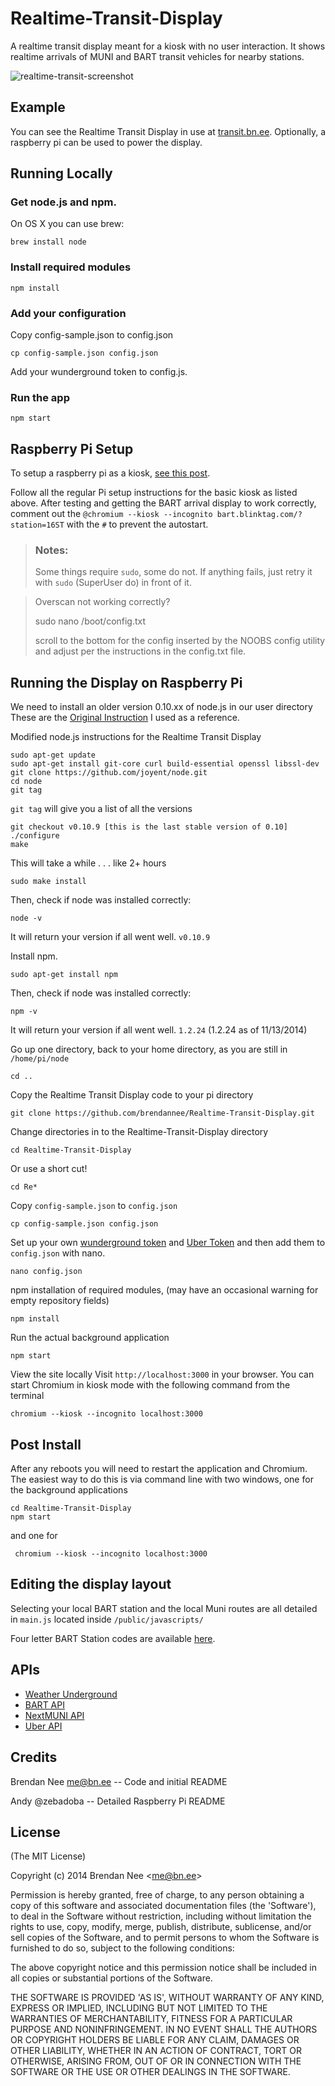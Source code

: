 # Realtime-Transit-Display

A realtime transit display meant for a kiosk with no user interaction.  It shows realtime arrivals of MUNI and BART transit vehicles for nearby stations.

![realtime-transit-screenshot](https://cloud.githubusercontent.com/assets/5246402/6420623/7a6c7802-be7c-11e4-9f2e-da9056f5f155.png)
## Example
You can see the Realtime Transit Display in use at
[transit.bn.ee](http://transit.bn.ee).  Optionally, a raspberry pi can be used to
power the display.

## Running Locally

### Get node.js and npm.

On OS X you can use brew:

    brew install node

### Install required modules

    npm install

### Add your configuration

Copy config-sample.json to config.json

    cp config-sample.json config.json

Add your wunderground token to config.js.

### Run the app

    npm start

## Raspberry Pi Setup
To setup a raspberry pi as a kiosk, [see this
post](http://blog.bn.ee/2013/01/11/building-a-real-time-transit-information-kiosk-with-raspberry-pi/).

Follow all the regular Pi setup instructions for the basic kiosk as listed above.  After testing and getting the BART arrival display to work correctly, comment out the `@chromium --kiosk --incognito
bart.blinktag.com/?station=16ST` with the `#` to prevent the autostart.

> ### Notes:
> Some things require `sudo`, some do not. If anything fails, just retry it with `sudo` (SuperUser do) in front of it.

>Overscan not working correctly?
>
>    sudo nano /boot/config.txt
>
> scroll to the bottom for the config inserted by the NOOBS config utility and adjust per the instructions in the config.txt file.

## Running the Display on Raspberry Pi
We need to install an older version 0.10.xx of node.js in our user directory These are the [Original Instruction](https://ariejan.net/2011/10/24/installing-node-js-and-npm-on-ubuntu-debian/) I used as a reference.

Modified node.js instructions for the Realtime Transit Display

    sudo apt-get update
    sudo apt-get install git-core curl build-essential openssl libssl-dev
    git clone https://github.com/joyent/node.git
    cd node
    git tag
`git tag` will give you a list of all the versions

    git checkout v0.10.9 [this is the last stable version of 0.10]
    ./configure
    make
This will take a while . . . like 2+ hours

    sudo make install

Then, check if node was installed correctly:

    node -v

It will return your version if all went well. `v0.10.9`

Install npm.

    sudo apt-get install npm

Then, check if node was installed correctly:

    npm -v

It will return your version if all went well. `1.2.24` (1.2.24 as of 11/13/2014)

Go up one directory, back to your home directory, as you are still in `/home/pi/node`

    cd ..

Copy the Realtime Transit Display code to your pi directory

    git clone https://github.com/brendannee/Realtime-Transit-Display.git

Change directories in to the Realtime-Transit-Display directory

    cd Realtime-Transit-Display

 Or use a short cut!

    cd Re*

Copy `config-sample.json` to `config.json`

    cp config-sample.json config.json

Set up your own [wunderground token](http://www.wunderground.com/weather/api/) and [Uber Token](https://developer.uber.com) and then add them to `config.json` with nano.

    nano config.json

npm installation of required modules, (may have an occasional warning for empty repository fields)

    npm install

Run the actual background application

    npm start

View the site locally Visit `http://localhost:3000` in your browser.
You can start Chromium in kiosk mode with the following command from the terminal

    chromium --kiosk --incognito localhost:3000

## Post Install
After any reboots you will need to restart the application and Chromium.  The easiest way to do this is via command line with two windows, one for the background applications

    cd Realtime-Transit-Display
    npm start

 and one for

     chromium --kiosk --incognito localhost:3000

## Editing the display layout

Selecting your local BART station and the local Muni routes are all detailed in `main.js` located inside `/public/javascripts/`

Four letter BART Station codes are available [here](http://api.bart.gov/docs/overview/abbrev.aspx).

## APIs
* [Weather Underground](http://www.wunderground.com/weather/api/d/docs)
* [BART API](http://api.bart.gov)
* [NextMUNI API](http://api-portal.anypoint.mulesoft.com/nextbus/api/nextbus-api/docs/reference)
* [Uber API](https://developer.uber.com)

## Credits
Brendan Nee me@bn.ee -- Code and initial README

Andy @zebadoba -- Detailed Raspberry Pi README

## License

(The MIT License)

Copyright (c) 2014 Brendan Nee &lt;me@bn.ee&gt;

Permission is hereby granted, free of charge, to any person obtaining
a copy of this software and associated documentation files (the
'Software'), to deal in the Software without restriction, including
without limitation the rights to use, copy, modify, merge, publish,
distribute, sublicense, and/or sell copies of the Software, and to
permit persons to whom the Software is furnished to do so, subject to
the following conditions:

The above copyright notice and this permission notice shall be
included in all copies or substantial portions of the Software.

THE SOFTWARE IS PROVIDED 'AS IS', WITHOUT WARRANTY OF ANY KIND,
EXPRESS OR IMPLIED, INCLUDING BUT NOT LIMITED TO THE WARRANTIES OF
MERCHANTABILITY, FITNESS FOR A PARTICULAR PURPOSE AND NONINFRINGEMENT.
IN NO EVENT SHALL THE AUTHORS OR COPYRIGHT HOLDERS BE LIABLE FOR ANY
CLAIM, DAMAGES OR OTHER LIABILITY, WHETHER IN AN ACTION OF CONTRACT,
TORT OR OTHERWISE, ARISING FROM, OUT OF OR IN CONNECTION WITH THE
SOFTWARE OR THE USE OR OTHER DEALINGS IN THE SOFTWARE.
